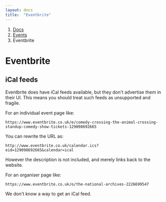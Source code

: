 ```yaml
---
layout: docs
title:  "Eventbrite"
---
```



<nav aria-label="breadcrumb">
  <ol class="breadcrumb">
    <li class="breadcrumb-item"><a href="{{ site.baseurl }}/docs">Docs</a></li>
    <li class="breadcrumb-item"><a href="{{ site.baseurl }}/docs/events">Events</a></li>
    <li class="breadcrumb-item active" aria-current="page">Eventbrite</li>
  </ol>
</nav>

# Eventbrite

## iCal feeds

Eventbrite does have iCal feeds available, but they don't advertise them in their UI. This means you should treat such feeds as unsupported and fragile.

For an individual event page like:

    https://www.eventbrite.co.uk/e/comedy-crossing-the-animal-crossing-standup-comedy-show-tickets-129098692665

You can rewrite the URL as:

    http://www.eventbrite.co.uk/calendar.ics?eid=129098692665&calendar=ical

However the description is not included, and merely links back to the website.

For an organiser page like:

    https://www.eventbrite.co.uk/o/the-national-archives-2226699547
    
We don't know a way to get an iCal feed.
